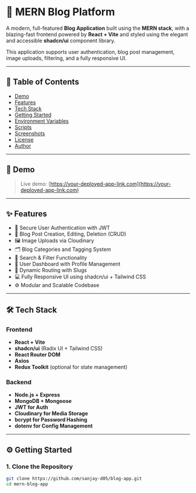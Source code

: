 # 📰 MERN Blog Platform

A modern, full-featured **Blog Application** built using the **MERN stack**, with a blazing-fast frontend powered by **React + Vite** and styled using the elegant and accessible **shadcn/ui** component library.

This application supports user authentication, blog post management, image uploads, filtering, and a fully responsive UI.

---

## 📌 Table of Contents

- [Demo](#-demo)
- [Features](#-features)
- [Tech Stack](#-tech-stack)
- [Getting Started](#-getting-started)
- [Environment Variables](#-environment-variables)
- [Scripts](#-scripts)
- [Screenshots](#-screenshots)
- [License](#-license)
- [Author](#-author)

---

## 🔗 Demo

> Live demo: [https://your-deployed-app-link.com](https://your-deployed-app-link.com)

---

## ✨ Features

- 🔐 Secure User Authentication with JWT
- 📝 Blog Post Creation, Editing, Deletion (CRUD)
- 🖼 Image Uploads via Cloudinary
- 🗂 Blog Categories and Tagging System
- 🔎 Search & Filter Functionality
- 👤 User Dashboard with Profile Management
- 🧩 Dynamic Routing with Slugs
- 💻 Fully Responsive UI using shadcn/ui + Tailwind CSS
- ⚙️ Modular and Scalable Codebase

---

## 🛠 Tech Stack

### Frontend

- **React + Vite**
- **shadcn/ui** (Radix UI + Tailwind CSS)
- **React Router DOM**
- **Axios**
- **Redux Toolkit** (optional for state management)

### Backend

- **Node.js + Express**
- **MongoDB + Mongoose**
- **JWT for Auth**
- **Cloudinary for Media Storage**
- **bcrypt for Password Hashing**
- **dotenv for Config Management**

---

## ⚙️ Getting Started

### 1. Clone the Repository

```bash
git clone https://github.com/sanjay-d05/blog-app.git
cd mern-blog-app
